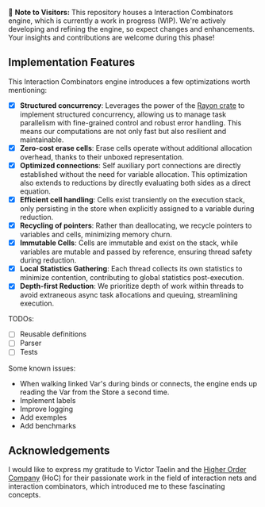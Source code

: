 🚧 **Note to Visitors:**
This repository houses a Interaction Combinators engine, which is currently a work in progress (WIP). We're actively developing and refining the engine, so expect changes and enhancements. Your insights and contributions are welcome during this phase!

## Implementation Features

This Interaction Combinators engine introduces a few optimizations worth mentioning:

- [X] **Structured concurrency**: Leverages the power of the [Rayon crate](https://docs.rs/rayon/latest/rayon/) to implement structured concurrency, allowing us to manage task parallelism with fine-grained control and robust error handling. This means our computations are not only fast but also resilient and maintainable.
- [X] **Zero-cost erase cells**: Erase cells operate without additional allocation overhead, thanks to their unboxed representation.
- [X] **Optimized connections**: Self auxiliary port connections are directly established without the need for variable allocation. This optimization also extends to reductions by directly evaluating both sides as a direct equation.
- [X] **Efficient cell handling**: Cells exist transiently on the execution stack, only persisting in the store when explicitly assigned to a variable during reduction.
- [X] **Recycling of pointers**: Rather than deallocating, we recycle pointers to variables and cells, minimizing memory churn.
- [X] **Immutable Cells**: Cells are immutable and exist on the stack, while variables are mutable and passed by reference, ensuring thread safety during reduction.
- [X] **Local Statistics Gathering**: Each thread collects its own statistics to minimize contention, contributing to global statistics post-execution.
- [X] **Depth-first Reduction**: We prioritize depth of work within threads to avoid extraneous async task allocations and queuing, streamlining execution.

TODOs:
- [ ] Reusable definitions
- [ ] Parser
- [ ] Tests

Some known issues:
- When walking linked Var's during binds or connects, the engine ends up reading the Var from the Store a second time.
- Implement labels
- Improve logging
- Add exemples
- Add benchmarks

## Acknowledgements
I would like to express my gratitude to Victor Taelin and the [Higher Order Company](https://github.com/HigherOrderCO) (HoC) for their passionate work in the field of interaction nets and interaction combinators, which introduced me to these fascinating concepts.
